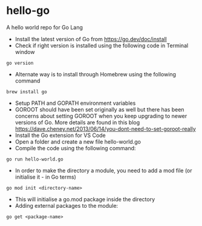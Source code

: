 # hello-go
A hello world repo for Go Lang

- Install the latest version of Go from https://go.dev/doc/install
- Check if right version is installed using the following code in Terminal window
```
go version
```
- Alternate way is to install through Homebrew using the following command
```
brew install go
```
- Setup PATH and GOPATH environment variables
- GOROOT should have been set originally as well but there has been concerns about setting GOROOT when you keep upgrading to newer versions of Go. More details are found in this blog
	https://dave.cheney.net/2013/06/14/you-dont-need-to-set-goroot-really
- Install the Go extension for VS Code
- Open a folder and create a new file hello-world.go
- Compile the code using the following command:
```
go run hello-world.go
```
- In order to make the directory a module, you need to add a mod file (or initialise it - in Go terms)
```
go mod init <directory-name>
```
- This will initialise a go.mod package inside the directory
- Adding external packages to the module:
```
go get <package-name>
```
